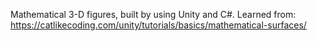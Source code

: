 Mathematical 3-D figures, built by using Unity and C#. 
Learned from: https://catlikecoding.com/unity/tutorials/basics/mathematical-surfaces/
